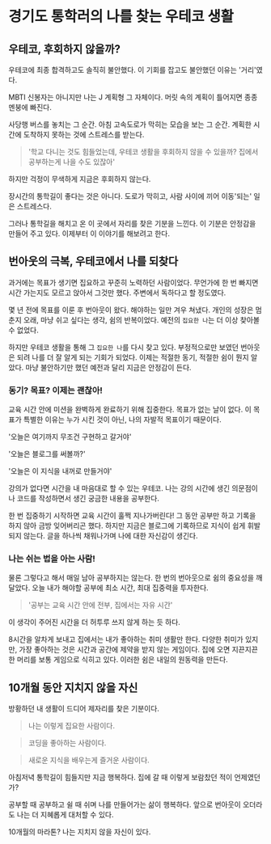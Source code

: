 # 경기도 통학러의 나를 찾는 우테코 생활
## 우테코, 후회하지 않을까?
우테코에 최종 합격하고도 솔직히 불안했다. 이 기회를 잡고도 불안했던 이유는 '거리'였다.

MBTI 신봉자는 아니지만 나는 J 계획형 그 자체이다. 머릿 속의 계획이 틀어지면 종종 멘붕에 빠진다.

사당행 버스를 놓치는 그 순간. 아침 고속도로가 막히는 모습을 보는 그 순간. 계획한 시간에 도착하지 못하는 것에 스트레스를 받는다.

> '학교 다니는 것도 힘들었는데, 우테코 생활을 후회하지 않을 수 있을까? 집에서 공부하는게 나을 수도 있잖아'

하지만 걱정이 무색하게 지금은 후회하지 않는다.

장시간의 통학길이 좋다는 것은 아니다. 도로가 막히고, 사람 사이에 끼어 이동'되는' 일은 스트레스다.

그러나 통학길을 해치고 온 이 곳에서 자리를 찾은 기분을 느낀다. 이 기분은 안정감을 만들어 주고 있다. 이제부터 이 이야기를 해보려고 한다.

## 번아웃의 극복, 우테코에서 나를 되찾다
과거에는 목표가 생기면 집요하고 꾸준히 노력하던 사람이었다. 무언가에 한 번 빠지면 시간 가는지도 모르고 앉아서 그것만 했다. 주변에서 독하다고 할 정도였다.

몇 년 전에 목표를 이룬 후 번아웃이 왔다. 해야하는 일만 겨우 쳐냈다. 개인의 성장은 멈춘지 오래, 마냥 쉬고 싶다는 생각, 쉼의 반복이었다. 예전의 `집요한 나`는 더 이상 찾아볼 수 없었다.

하지만 우테코 생활을 통해 그 `집요한 나`를 다시 찾고 있다.  부정적으로만 보였던 번아웃은 되려 나를 더 잘 알게 되는 기회가 되었다. 이제는 적절한 동기, 적절한 쉼이 뭔지 알았다. 마냥 불안하기만 했던 예전과 달리 지금은 안정감이 든다.

### 동기? 목표? 이제는 괜찮아!

교육 시간 안에 미션을 완벽하게 완료하기 위해 집중한다. 목표가 없는 날이 없다. 이 목표가 특별한 이유는 누가 시킨 것이 아닌, 나의 자발적 목표이기 때문이다.

'오늘은 여기까지 무조건 구현하고 갈거야'

'오늘은 블로그를 써볼까?'

'오늘은 이 지식을 내꺼로 만들거야'

강의가 없다면 시간을 내 마음대로 할 수 있는 우테코. 나는 강의 시간에 생긴 의문점이나 코드를 작성하면서 생긴 궁금한 내용을 공부한다.

한 번 집중하기 시작하면 교육 시간이 훌쩍 지나가버린다!
그 동안 공부만 하고 기록을 하지 않아 금방 잊어버리곤  했다. 하지만 지금은 블로그에 기록하므로 지식이 쉽게 휘발되지 않는다. 글을 하나씩 채워나가며 나에 대한 자신감이 생긴다.

### 나는 쉬는 법을 아는 사람!

물론 그렇다고 해서 매일 남아 공부하지는 않는다. 한 번의 번아웃으로 쉼의 중요성을 깨달았다. 오늘 내가 해야할 공부에 최소 시간, 최대 집중력을 투자한다.

> '공부는 교육 시간 안에 전부, 집에서는 자유 시간'

이 생각이 주어진 시간을 더 허투루 쓰지 않게 하는 듯 하다.

8시간을 알차게 보내고 집에서는 내가 좋아하는 취미 생활만 한다. 다양한 취미가 있지만, 가장 좋아하는 것은 시간과 공간에 제약을 받지 않는 게임이다. 집에 오면 지끈지끈한 머리를 보통 게임으로 식히고 있다. 이러한 쉼은 내일의 원동력을 만든다.

## 10개월 동안 지치지 않을 자신

방황하던 내 생활이 드디어 제자리를 찾은 기분이다.

> 나는 이렇게 집요한 사람이다.

> 코딩을 좋아하는 사람이다.

> 새로운 지식을 배우는게 즐거운 사람이다.

아침저녁 통학길이 힘들지만 지금 행복하다. 집에 갈 때 이렇게 보람찼던 적이 언제였던가?

공부할 때 공부하고 쉴 때 쉬며 나를 만들어가는 삶이 행복하다.
앞으로 번아웃이 오더라도 나는 더 지혜롭게 대처할 수 있다.

10개월의 마라톤? 나는 지치지 않을 자신이 있다.